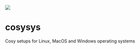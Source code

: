 ![](https://img.shields.io/github/license/vitr/cosysys.svg?style=flat)

# cosysys
Cosy setups for Linux, MacOS and Windows operating systems
